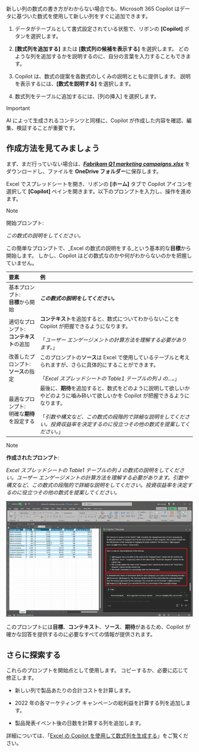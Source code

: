 
新しい列の数式の書き方がわからない場合でも、Microsoft 365 Copilot はデータに基づいた数式を使用して新しい列をすぐに追加できます。 

1. データがテーブルとして書式設定されている状態で、リボンの **[Copilot]** ボタンを選択します。

1. **[数式列を追加する]** または **[数式列の候補を表示する]** を選択します。 どのような列を追加するかを説明するのに、自分の言葉を入力することもできます。

1. Copilot は、数式の提案を各数式のしくみの説明とともに提供します。 説明を表示するには、**[数式を説明する]** を選択します。

1. 数式列をテーブルに追加するには、[列の挿入] を選択します。

> [!IMPORTANT]
> AI によって生成されるコンテンツと同様に、Copilot が作成した内容を確認、編集、検証することが重要です。

## 作成方法を見てみましょう

まず、まだ行っていない場合は、**_[Fabrikam Q1 marketing campaigns.xlsx](https://go.microsoft.com/fwlink/?linkid=2269124)_** をダウンロードし、ファイルを **OneDrive フォルダー**に保存します。

Excel でスプレッドシートを開き、リボンの **[ホーム]** タブで Copilot アイコンを選択して **[Copilot]** ペインを開きます。以下のプロンプトを入力し、操作を進めます。

> [!NOTE]
> 開始プロンプト:
>
> _この数式の説明をしてください。_

この簡単なプロンプトで、_Excel の数式の説明をする_という基本的な**目標**から開始します。 しかし、Copilot はどの数式なのかや何がわからないのかを把握していません。

| 要素 | 例 |
| :------ | :------- |
| 基本プロンプト: <br>**目標**から開始 | **_この数式の説明をしてください。_** |
| 適切なプロンプト: <br>**コンテキスト**の追加 | **コンテキスト**を追加すると、数式についてわからないことを Copilot が把握できるようになります。<br><br>「_ユーザー エンゲージメントの計算方法を理解する必要があります。_」 |
| 改善したプロンプト: <br>**ソース**の指定 | このプロンプトの**ソース**は Excel で使用しているテーブルと考えられますが、さらに具体的にすることができます。<br><br>「_Excel スプレッドシートの Table1 テーブルの列 J の...。_」 |
| 最適なプロンプト: <br>明確な**期待**を設定する | 最後に、**期待**を追加すると、数式をどのように説明して欲しいかやどのように嚙み砕いて欲しいかを Copilot が把握できるようになります。<br><br>「_引数や構文など、この数式の段階的で詳細な説明をしてください。投資収益率を決定するのに役立つその他の数式を提案してください。_」 |

> [!NOTE]
> **作成されたプロンプト**:
>
> _Excel スプレッドシートの Table1 テーブルの列 J の数式の説明をしてください。ユーザー エンゲージメントの計算方法を理解する必要があります。引数や構文など、この数式の段階的で詳細な説明をしてください。投資収益率を決定するのに役立つその他の数式を提案してください。_

[![Excel で Copilot を使用して作成されたプロンプトの結果のスクリーンショット。](../media/copilot-explain-formula-results-excel.png)](../media/copilot-explain-formula-results-excel.png#lightbox)

このプロンプトには**目標**、**コンテキスト**、**ソース**、**期待**があるため、Copilot が確かな回答を提供するのに必要なすべての情報が提供されます。

## さらに探索する

これらのプロンプトを開始点として使用します。 コピーするか、必要に応じて修正します。 

- 新しい列で製品あたりの合計コストを計算します。 

- 2022 年の各マーケティング キャンペーンの総利益を計算する列を追加します。 

- 製品発表イベント後の日数を計算する列を追加します。 

詳細については、「[Excel の Copilot を使用して数式列を生成する](https://support.microsoft.com/office/generate-formula-columns-with-copilot-in-excel-d866d926-9791-4e5f-be2a-c6dd9e587a47)」をご覧ください。